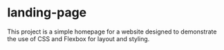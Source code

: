 # landing-page
This project is a simple homepage for a website designed to demonstrate the use of CSS and Flexbox for layout and styling.
